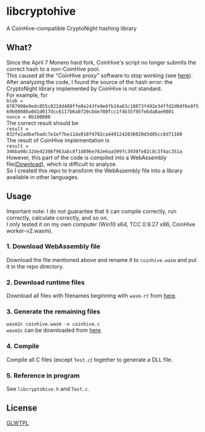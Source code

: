 # libcryptohive #
A CoinHive-compatible CryptoNight hashing library
  
## What? ##
Since the April 7 Monero hard fork, CoinHive's script no longer submits the correct hash to a non-CoinHive pool.  
This caused all the "CoinHive proxy" software to stop working (see [here](https://github.com/cazala/coin-hive-stratum/issues/167)).  
After analyzing the code, I found the source of the hash error: the CryptoNight library implemented by CoinHive is not standard.  
For example, for  
`blob = 0707998e9edc055c022dd408ffe8e243fe9e6fb24a63c18873f492e34ffd2d0df6e8f569b00080a0d1d017dcc6117b6a0720cb4e780fcc1f4b35f95febda8ae9801`  
`nonce = 0b100000`  
The correct result should be  
`result = 032fe2ad6afbadc7e1ef7be11da918f4702ca4491242836020d3d05cc8d71100`  
The result of CoinHive implementation is  
`result = 346ba98c32de42306f963abc8f1d896e762e6aa599fc3930fe82c8c3f4ac351a`  
However, this part of the code is compiled into a WebAssembly file([Download](https://coinhive.com/lib/worker-v2.wasm)), which is difficult to analyze.  
So I created this repo to transform the WebAssembly file into a library available in other languages.  
  
## Usage ##
Important note: I do not guarantee that it can compile correctly, run correctly, calculate correctly, and so on.  
I only tested it on my own computer (Win10 x64, TCC 0.9.27 x86, CoinHive worker-v2.wasm).  
### 1. Download WebAssembly file ###
Download the file mentioned above and rename it to `coinhive.wasm` and put it in the repo directory.  
### 2. Download runtime files ###
Download all files with filenames beginning with `wasm-rt` from [here](https://github.com/WebAssembly/wabt/tree/master/wasm2c).
### 3. Generate the remaining files ###
`wasm2c coinhive.wasm -o coinhive.c`  
`wasm2c` can be downloaded from [here](https://github.com/WebAssembly/wabt/releases). 
### 4. Compile ###
Compile all C files (except `Test.c`) together to generate a DLL file.  
### 5. Reference in program ###
See `libcryptohive.h` and `Test.c`.

## License ##
[GLWTPL](https://github.com/me-shaon/GLWTPL/blob/master/LICENSE)  
